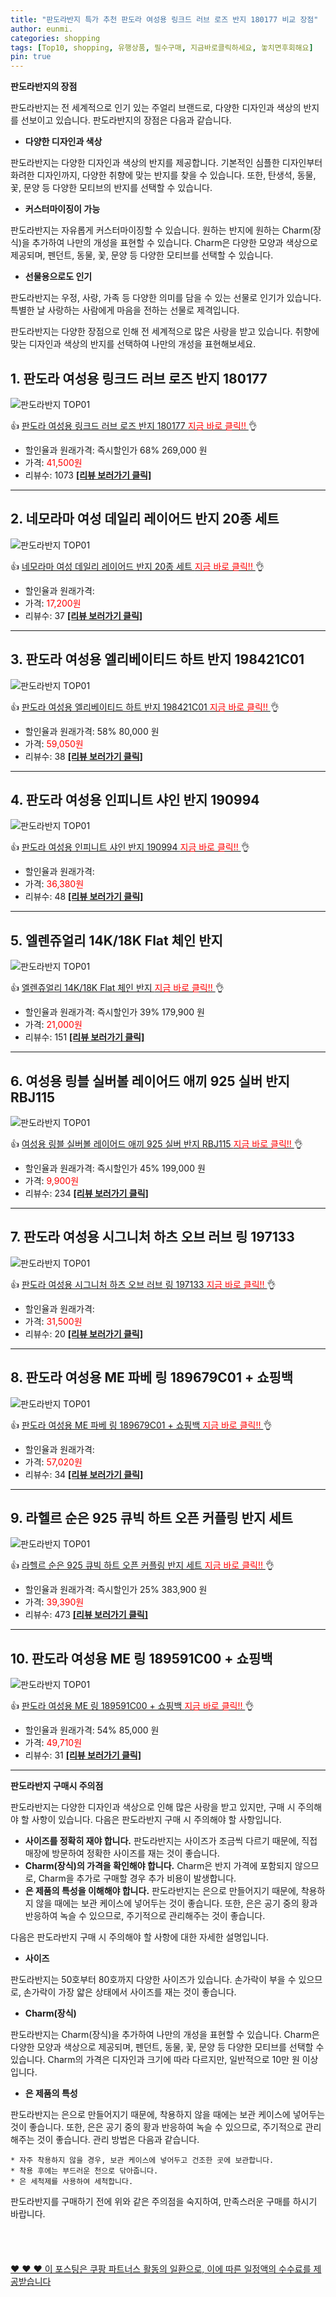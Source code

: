 ```yaml
---
title: "판도라반지 특가 추천 판도라 여성용 링크드 러브 로즈 반지 180177 비교 장점"
author: eunmi.
categories: shopping
tags: [Top10, shopping, 유행상품, 필수구매, 지금바로클릭하세요, 놓치면후회해요]
pin: true
---
```

**판도라반지의 장점**

판도라반지는 전 세계적으로 인기 있는 주얼리 브랜드로, 다양한 디자인과 색상의 반지를 선보이고 있습니다. 판도라반지의 장점은 다음과 같습니다.

* **다양한 디자인과 색상**

판도라반지는 다양한 디자인과 색상의 반지를 제공합니다. 기본적인 심플한 디자인부터 화려한 디자인까지, 다양한 취향에 맞는 반지를 찾을 수 있습니다. 또한, 탄생석, 동물, 꽃, 문양 등 다양한 모티브의 반지를 선택할 수 있습니다.

* **커스터마이징이 가능**

판도라반지는 자유롭게 커스터마이징할 수 있습니다. 원하는 반지에 원하는 Charm(장식)을 추가하여 나만의 개성을 표현할 수 있습니다. Charm은 다양한 모양과 색상으로 제공되며, 펜던트, 동물, 꽃, 문양 등 다양한 모티브를 선택할 수 있습니다.

* **선물용으로도 인기**

판도라반지는 우정, 사랑, 가족 등 다양한 의미를 담을 수 있는 선물로 인기가 있습니다. 특별한 날 사랑하는 사람에게 마음을 전하는 선물로 제격입니다.

판도라반지는 다양한 장점으로 인해 전 세계적으로 많은 사랑을 받고 있습니다. 취향에 맞는 디자인과 색상의 반지를 선택하여 나만의 개성을 표현해보세요.

   

## 1. 판도라 여성용 링크드 러브 로즈 반지 180177

![판도라반지 TOP01](https://thumbnail8.coupangcdn.com/thumbnails/remote/230x230ex/image/rs_quotation_api/lpgpxnas/d7757ce19f41479eada14569d0052eed.jpg)


👍 [판도라 여성용 링크드 러브 로즈 반지 180177 <font color=red> 지금 바로 클릭!! </font> ](https://link.coupang.com/re/AFFSDP?lptag=AF3617701&subid=GithubCoopas&pageKey=6529943837&traceid=V0-153&itemId=14499263781&vendorItemId=81742317232) 👌 


- 할인율과 원래가격: 즉시할인가 68%  269,000   원
- 가격: <span style='color:red'>41,500원</span>
- 리뷰수: 1073  [**[리뷰 보러가기 클릭]**](https://link.coupang.com/re/AFFSDP?lptag=AF3617701&subid=GithubCoopas&pageKey=6529943837&traceid=V0-153&itemId=14499263781&vendorItemId=81742317232)

---


   

## 2. 네모라마 여성 데일리 레이어드 반지 20종 세트

![판도라반지 TOP01](https://thumbnail6.coupangcdn.com/thumbnails/remote/230x230ex/image/vendor_inventory/5ebe/fb78723467ee7739dc3909d3c53a4817d4fc9d3dcc861d88bf45e3bdef8b.jpg)


👍 [네모라마 여성 데일리 레이어드 반지 20종 세트 <font color=red> 지금 바로 클릭!! </font> ](https://link.coupang.com/re/AFFSDP?lptag=AF3617701&subid=GithubCoopas&pageKey=7233144138&traceid=V0-153&itemId=18358833751&vendorItemId=85502612256) 👌 


- 할인율과 원래가격: 
- 가격: <span style='color:red'>17,200원</span>
- 리뷰수: 37  [**[리뷰 보러가기 클릭]**](https://link.coupang.com/re/AFFSDP?lptag=AF3617701&subid=GithubCoopas&pageKey=7233144138&traceid=V0-153&itemId=18358833751&vendorItemId=85502612256)

---


   

## 3. 판도라 여성용 엘리베이티드 하트 반지 198421C01

![판도라반지 TOP01](https://thumbnail8.coupangcdn.com/thumbnails/remote/230x230ex/image/rs_quotation_api/csbs4xyr/6453c4f34adf4742a2b09defece6f752.jpg)


👍 [판도라 여성용 엘리베이티드 하트 반지 198421C01 <font color=red> 지금 바로 클릭!! </font> ](https://link.coupang.com/re/AFFSDP?lptag=AF3617701&subid=GithubCoopas&pageKey=6523537662&traceid=V0-153&itemId=14463153327&vendorItemId=81706575626) 👌 


- 할인율과 원래가격: 58%  80,000   원
- 가격: <span style='color:red'>59,050원</span>
- 리뷰수: 38  [**[리뷰 보러가기 클릭]**](https://link.coupang.com/re/AFFSDP?lptag=AF3617701&subid=GithubCoopas&pageKey=6523537662&traceid=V0-153&itemId=14463153327&vendorItemId=81706575626)

---


   

## 4. 판도라 여성용 인피니트 샤인 반지 190994

![판도라반지 TOP01](https://thumbnail10.coupangcdn.com/thumbnails/remote/230x230ex/image/retail/images/1847774970452044-9b3f334f-74ab-4766-a552-4b64785e9e27.jpg)


👍 [판도라 여성용 인피니트 샤인 반지 190994 <font color=red> 지금 바로 클릭!! </font> ](https://link.coupang.com/re/AFFSDP?lptag=AF3617701&subid=GithubCoopas&pageKey=6579472378&traceid=V0-153&itemId=14800200715&vendorItemId=82039980882) 👌 


- 할인율과 원래가격: 
- 가격: <span style='color:red'>36,380원</span>
- 리뷰수: 48  [**[리뷰 보러가기 클릭]**](https://link.coupang.com/re/AFFSDP?lptag=AF3617701&subid=GithubCoopas&pageKey=6579472378&traceid=V0-153&itemId=14800200715&vendorItemId=82039980882)

---


   

## 5. 엘렌쥬얼리 14K/18K Flat 체인 반지

![판도라반지 TOP01](https://thumbnail10.coupangcdn.com/thumbnails/remote/230x230ex/image/vendor_inventory/00de/67aa0fd411a4589a3f0134ffe1ca3f3019f645fb41959f37666168fecb98.jpg)


👍 [엘렌쥬얼리 14K/18K Flat 체인 반지 <font color=red> 지금 바로 클릭!! </font> ](https://link.coupang.com/re/AFFSDP?lptag=AF3617701&subid=GithubCoopas&pageKey=130485609&traceid=V0-153&itemId=384038729&vendorItemId=70903614090) 👌 


- 할인율과 원래가격: 즉시할인가 39%  179,900   원
- 가격: <span style='color:red'>21,000원</span>
- 리뷰수: 151  [**[리뷰 보러가기 클릭]**](https://link.coupang.com/re/AFFSDP?lptag=AF3617701&subid=GithubCoopas&pageKey=130485609&traceid=V0-153&itemId=384038729&vendorItemId=70903614090)

---


   

## 6. 여성용 링블 실버볼 레이어드 애끼 925 실버 반지 RBJ115

![판도라반지 TOP01](https://thumbnail7.coupangcdn.com/thumbnails/remote/230x230ex/image/retail/images/2958342229877817-f9b764aa-7e68-436c-a32f-6968ab2fa854.jpg)


👍 [여성용 링블 실버볼 레이어드 애끼 925 실버 반지 RBJ115 <font color=red> 지금 바로 클릭!! </font> ](https://link.coupang.com/re/AFFSDP?lptag=AF3617701&subid=GithubCoopas&pageKey=7266173470&traceid=V0-153&itemId=18519592296&vendorItemId=85658273547) 👌 


- 할인율과 원래가격: 즉시할인가 45%  199,000   원
- 가격: <span style='color:red'>9,900원</span>
- 리뷰수: 234  [**[리뷰 보러가기 클릭]**](https://link.coupang.com/re/AFFSDP?lptag=AF3617701&subid=GithubCoopas&pageKey=7266173470&traceid=V0-153&itemId=18519592296&vendorItemId=85658273547)

---


   

## 7. 판도라 여성용 시그니처 하츠 오브 러브 링 197133

![판도라반지 TOP01](https://thumbnail7.coupangcdn.com/thumbnails/remote/230x230ex/image/retail/images/635326813918026-dec3847d-d474-4891-975a-cf3f14651186.jpg)


👍 [판도라 여성용 시그니처 하츠 오브 러브 링 197133 <font color=red> 지금 바로 클릭!! </font> ](https://link.coupang.com/re/AFFSDP?lptag=AF3617701&subid=GithubCoopas&pageKey=6015433365&traceid=V0-153&itemId=10924678121&vendorItemId=86939514766) 👌 


- 할인율과 원래가격: 
- 가격: <span style='color:red'>31,500원</span>
- 리뷰수: 20  [**[리뷰 보러가기 클릭]**](https://link.coupang.com/re/AFFSDP?lptag=AF3617701&subid=GithubCoopas&pageKey=6015433365&traceid=V0-153&itemId=10924678121&vendorItemId=86939514766)

---


   

## 8. 판도라 여성용 ME 파베 링 189679C01 + 쇼핑백

![판도라반지 TOP01](https://thumbnail7.coupangcdn.com/thumbnails/remote/230x230ex/image/retail/images/2023/09/08/18/6/8144271d-2e84-4783-95c2-cb4ef9fa277c.jpg)


👍 [판도라 여성용 ME 파베 링 189679C01 + 쇼핑백 <font color=red> 지금 바로 클릭!! </font> ](https://link.coupang.com/re/AFFSDP?lptag=AF3617701&subid=GithubCoopas&pageKey=7584801187&traceid=V0-153&itemId=20029475584&vendorItemId=87126039206) 👌 


- 할인율과 원래가격: 
- 가격: <span style='color:red'>57,020원</span>
- 리뷰수: 34  [**[리뷰 보러가기 클릭]**](https://link.coupang.com/re/AFFSDP?lptag=AF3617701&subid=GithubCoopas&pageKey=7584801187&traceid=V0-153&itemId=20029475584&vendorItemId=87126039206)

---


   

## 9. 라헬르 순은 925 큐빅 하트 오픈 커플링 반지 세트

![판도라반지 TOP01](https://thumbnail7.coupangcdn.com/thumbnails/remote/230x230ex/image/vendor_inventory/3e76/7a21e76aaf5c0870cda65451ed194c56d5c23e515da1d832b4f5d66608c9.png)


👍 [라헬르 순은 925 큐빅 하트 오픈 커플링 반지 세트 <font color=red> 지금 바로 클릭!! </font> ](https://link.coupang.com/re/AFFSDP?lptag=AF3617701&subid=GithubCoopas&pageKey=7314360639&traceid=V0-153&itemId=18745261098&vendorItemId=85877436754) 👌 


- 할인율과 원래가격: 즉시할인가 25%  383,900   원
- 가격: <span style='color:red'>39,390원</span>
- 리뷰수: 473  [**[리뷰 보러가기 클릭]**](https://link.coupang.com/re/AFFSDP?lptag=AF3617701&subid=GithubCoopas&pageKey=7314360639&traceid=V0-153&itemId=18745261098&vendorItemId=85877436754)

---


   

## 10. 판도라 여성용 ME 링 189591C00 + 쇼핑백

![판도라반지 TOP01](https://thumbnail10.coupangcdn.com/thumbnails/remote/230x230ex/image/retail/images/2023/09/08/18/7/f34a8e60-2f4c-46f7-b98d-a58eeafae8d5.jpg)


👍 [판도라 여성용 ME 링 189591C00 + 쇼핑백 <font color=red> 지금 바로 클릭!! </font> ](https://link.coupang.com/re/AFFSDP?lptag=AF3617701&subid=GithubCoopas&pageKey=7584801066&traceid=V0-153&itemId=20029474516&vendorItemId=87126037982) 👌 


- 할인율과 원래가격: 54%  85,000   원
- 가격: <span style='color:red'>49,710원</span>
- 리뷰수: 31  [**[리뷰 보러가기 클릭]**](https://link.coupang.com/re/AFFSDP?lptag=AF3617701&subid=GithubCoopas&pageKey=7584801066&traceid=V0-153&itemId=20029474516&vendorItemId=87126037982)

---
**판도라반지 구매시 주의점**

판도라반지는 다양한 디자인과 색상으로 인해 많은 사랑을 받고 있지만, 구매 시 주의해야 할 사항이 있습니다. 다음은 판도라반지 구매 시 주의해야 할 사항입니다.

* **사이즈를 정확히 재야 합니다.** 판도라반지는 사이즈가 조금씩 다르기 때문에, 직접 매장에 방문하여 정확한 사이즈를 재는 것이 좋습니다.
* **Charm(장식)의 가격을 확인해야 합니다.** Charm은 반지 가격에 포함되지 않으므로, Charm을 추가로 구매할 경우 추가 비용이 발생합니다.
* **은 제품의 특성을 이해해야 합니다.** 판도라반지는 은으로 만들어지기 때문에, 착용하지 않을 때에는 보관 케이스에 넣어두는 것이 좋습니다. 또한, 은은 공기 중의 황과 반응하여 녹슬 수 있으므로, 주기적으로 관리해주는 것이 좋습니다.

다음은 판도라반지 구매 시 주의해야 할 사항에 대한 자세한 설명입니다.

* **사이즈**

판도라반지는 50호부터 80호까지 다양한 사이즈가 있습니다. 손가락이 부을 수 있으므로, 손가락이 가장 얇은 상태에서 사이즈를 재는 것이 좋습니다.

* **Charm(장식)**

판도라반지는 Charm(장식)을 추가하여 나만의 개성을 표현할 수 있습니다. Charm은 다양한 모양과 색상으로 제공되며, 펜던트, 동물, 꽃, 문양 등 다양한 모티브를 선택할 수 있습니다. Charm의 가격은 디자인과 크기에 따라 다르지만, 일반적으로 10만 원 이상입니다.

* **은 제품의 특성**

판도라반지는 은으로 만들어지기 때문에, 착용하지 않을 때에는 보관 케이스에 넣어두는 것이 좋습니다. 또한, 은은 공기 중의 황과 반응하여 녹슬 수 있으므로, 주기적으로 관리해주는 것이 좋습니다. 관리 방법은 다음과 같습니다.

    * 자주 착용하지 않을 경우, 보관 케이스에 넣어두고 건조한 곳에 보관합니다.
    * 착용 후에는 부드러운 천으로 닦아줍니다.
    * 은 세척제를 사용하여 세척합니다.

판도라반지를 구매하기 전에 위와 같은 주의점을 숙지하여, 만족스러운 구매를 하시기 바랍니다.<br><br><br><br><br> [ ❤ ❤ ❤ 이 포스팅은 쿠팡 파트너스 활동의 일환으로, 이에 따른 일정액의 수수료를 제공받습니다](https://link.coupang.com/a/bcEFyh)